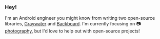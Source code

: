 ### Hey!

I'm an Android engineer you might know from writing two open-source libraries, [Graywater](https://github.com/tumblr/Graywater) and [Backboard](https://github.com/tumblr/Backboard). I'm currently focusing on 📷 [photography](https://ericleong.me/photos/), but I'd love to help out with open-source projects!

<!--
**ericleong/ericleong** is a ✨ _special_ ✨ repository because its `README.md` (this file) appears on your GitHub profile.

Here are some ideas to get you started:

- 🔭 I’m currently working on ...
- 🌱 I’m currently learning ...
- 👯 I’m looking to collaborate on ...
- 🤔 I’m looking for help with ...
- 💬 Ask me about ...
- 📫 How to reach me: ...
- 😄 Pronouns: ...
- ⚡ Fun fact: ...
-->
